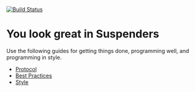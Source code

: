 [![Build Status](https://travis-ci.org/seanpdoyle/chief.png)](https://travis-ci.org/seanpdoyle/chief)

You look great in Suspenders
============================

Use the following guides for getting things done, programming well, and
programming in style.

* [Protocol](http://github.com/thoughtbot/guides/blob/master/protocol)
* [Best Practices](http://github.com/thoughtbot/guides/blob/master/best-practices)
* [Style](http://github.com/thoughtbot/guides/blob/master/style)
